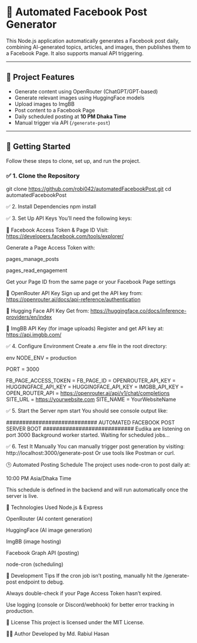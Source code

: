 # 🤖 Automated Facebook Post Generator

This Node.js application automatically generates a Facebook post daily, combining AI-generated topics, articles, and images, then publishes them to a Facebook Page. It also supports manual API triggering.

---

## 📁 Project Features

- Generate content using OpenRouter (ChatGPT/GPT-based)
- Generate relevant images using HuggingFace models
- Upload images to ImgBB
- Post content to a Facebook Page
- Daily scheduled posting at **10 PM Dhaka Time**
- Manual trigger via API (`/generate-post`)

---

## 🚀 Getting Started

Follow these steps to clone, set up, and run the project.

### ✅ 1. Clone the Repository
git clone https://github.com/robi042/automatedFacebookPost.git
cd automatedFacebookPost

✅ 2. Install Dependencies
npm install

✅ 3. Set Up API Keys
You’ll need the following keys:

🔹 Facebook Access Token & Page ID
Visit: https://developers.facebook.com/tools/explorer/

Generate a Page Access Token with:

pages_manage_posts

pages_read_engagement

Get your Page ID from the same page or your Facebook Page settings

🔹 OpenRouter API Key
Sign up and get the API key from:
https://openrouter.ai/docs/api-reference/authentication

🔹 Hugging Face API Key
Get from:
https://huggingface.co/docs/inference-providers/en/index

🔹 ImgBB API Key (for image uploads)
Register and get API key at:
https://api.imgbb.com/

✅ 4. Configure Environment
Create a .env file in the root directory:

env
NODE_ENV = production

PORT = 3000

FB_PAGE_ACCESS_TOKEN =
FB_PAGE_ID = 
OPENROUTER_API_KEY =
HUGGINGFACE_API_KEY =
HUGGINGFACE_API_KEY =
IMGBB_API_KEY =
OPEN_ROUTER_API = https://openrouter.ai/api/v1/chat/completions
SITE_URL = https://yourwebsite.com
SITE_NAME = YourWebsiteName

✅ 5. Start the Server
npm start
You should see console output like:


############################ AUTOMATED FACEBOOK POST SERVER BOOT ############################
Eudika are listening on port 3000
Background worker started. Waiting for scheduled jobs...

✅ 6. Test It Manually
You can manually trigger post generation by visiting:
http://localhost:3000/generate-post
Or use tools like Postman or curl.

🕒 Automated Posting Schedule
The project uses node-cron to post daily at:

10:00 PM Asia/Dhaka Time

This schedule is defined in the backend and will run automatically once the server is live.

🧰 Technologies Used
Node.js & Express

OpenRouter (AI content generation)

HuggingFace (AI image generation)

ImgBB (image hosting)

Facebook Graph API (posting)

node-cron (scheduling)

🧪 Development Tips
If the cron job isn’t posting, manually hit the /generate-post endpoint to debug.

Always double-check if your Page Access Token hasn’t expired.

Use logging (console or Discord/webhook) for better error tracking in production.

📄 License
This project is licensed under the MIT License.

👨‍💻 Author
Developed by Md. Rabiul Hasan